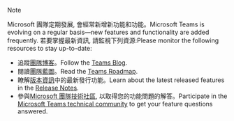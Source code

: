 > [!NOTE]
> <span data-ttu-id="6d7d2-101">Microsoft 團隊定期發展, 會經常新增新功能和功能。</span><span class="sxs-lookup"><span data-stu-id="6d7d2-101">Microsoft Teams is evolving on a regular basis—new features and functionality are added frequently.</span></span> <span data-ttu-id="6d7d2-102">若要掌握最新資訊, 請監視下列資源:</span><span class="sxs-lookup"><span data-stu-id="6d7d2-102">Please monitor the following resources to stay up-to-date:</span></span>
> - <span data-ttu-id="6d7d2-103">追蹤[團隊博客](https://aka.ms/teamsblog)。</span><span class="sxs-lookup"><span data-stu-id="6d7d2-103">Follow the [Teams Blog](https://aka.ms/teamsblog).</span></span>
> - <span data-ttu-id="6d7d2-104">閱讀[團隊藍圖](https://aka.ms/O365Roadmap)。</span><span class="sxs-lookup"><span data-stu-id="6d7d2-104">Read the [Teams Roadmap](https://aka.ms/O365Roadmap).</span></span>
> - <span data-ttu-id="6d7d2-105">瞭解[版本資訊](https://support.office.com/article/what-s-new-in-microsoft-teams-d7092a6d-c896-424c-b362-a472d5f105de)中的最新發行功能。</span><span class="sxs-lookup"><span data-stu-id="6d7d2-105">Learn about the latest released features in the [Release Notes](https://support.office.com/article/what-s-new-in-microsoft-teams-d7092a6d-c896-424c-b362-a472d5f105de).</span></span>
> - <span data-ttu-id="6d7d2-106">參與[Microsoft 團隊技術社區](https://aka.ms/TeamsCommunity), 以取得您的功能問題的解答。</span><span class="sxs-lookup"><span data-stu-id="6d7d2-106">Participate in the [Microsoft Teams technical community](https://aka.ms/TeamsCommunity) to get your feature questions answered.</span></span>
